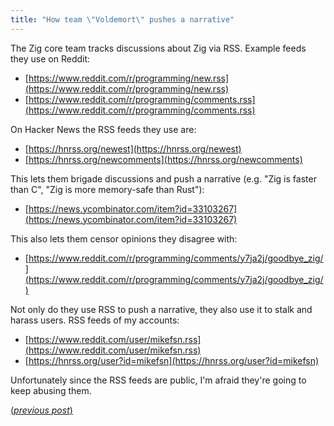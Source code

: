 ```yaml
---
title: "How team \"Voldemort\" pushes a narrative"
---
```


The Zig core team tracks discussions about Zig via RSS. Example feeds they use on Reddit:

- [https://www.reddit.com/r/programming/new.rss](https://www.reddit.com/r/programming/new.rss)
- [https://www.reddit.com/r/programming/comments.rss](https://www.reddit.com/r/programming/comments.rss)

On Hacker News the RSS feeds they use are:

- [https://hnrss.org/newest](https://hnrss.org/newest)
- [https://hnrss.org/newcomments](https://hnrss.org/newcomments)

This lets them brigade discussions and push a narrative (e.g. "Zig is faster than C", "Zig is more memory-safe than Rust"):

- [https://news.ycombinator.com/item?id=33103267](https://news.ycombinator.com/item?id=33103267)

This also lets them censor opinions they disagree with:

- [https://www.reddit.com/r/programming/comments/y7ja2j/goodbye_zig/](https://www.reddit.com/r/programming/comments/y7ja2j/goodbye_zig/)

Not only do they use RSS to push a narrative, they also use it to stalk and harass users. RSS feeds of my accounts:

- [https://www.reddit.com/user/mikefsn.rss](https://www.reddit.com/user/mikefsn.rss)
- [https://hnrss.org/user?id=mikefsn](https://hnrss.org/user?id=mikefsn)

Unfortunately since the RSS feeds are public, I'm afraid they're going to keep abusing them.

[(_previous post_)](https://mikefsn.github.io/2022/10/18/goodbye-zig.html)

